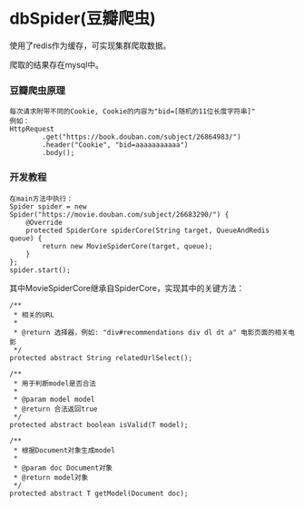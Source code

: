 dbSpider(豆瓣爬虫)
================
使用了redis作为缓存，可实现集群爬取数据。

爬取的结果存在mysql中。

### 豆瓣爬虫原理
```
每次请求附带不同的Cookie, Cookie的内容为"bid=[随机的11位长度字符串]"
例如：
HttpRequest
        .get("https://book.douban.com/subject/26864983/")
        .header("Cookie", "bid=aaaaaaaaaaa")
        .body();
```

### 开发教程
```
在main方法中执行：
Spider spider = new Spider("https://movie.douban.com/subject/26683290/") {
    @Override
    protected SpiderCore spiderCore(String target, QueueAndRedis queue) {
        return new MovieSpiderCore(target, queue);
    }
};
spider.start();
```
其中MovieSpiderCore继承自SpiderCore<Movie>，实现其中的关键方法：
```
/**
 * 相关的URL
 *
 * @return 选择器，例如: "div#recommendations div dl dt a" 电影页面的相关电影
 */
protected abstract String relatedUrlSelect();

/**
 * 用于判断model是否合法
 *
 * @param model model
 * @return 合法返回true
 */
protected abstract boolean isValid(T model);

/**
 * 根据Document对象生成model
 *
 * @param doc Document对象
 * @return model对象
 */
protected abstract T getModel(Document doc);
```
